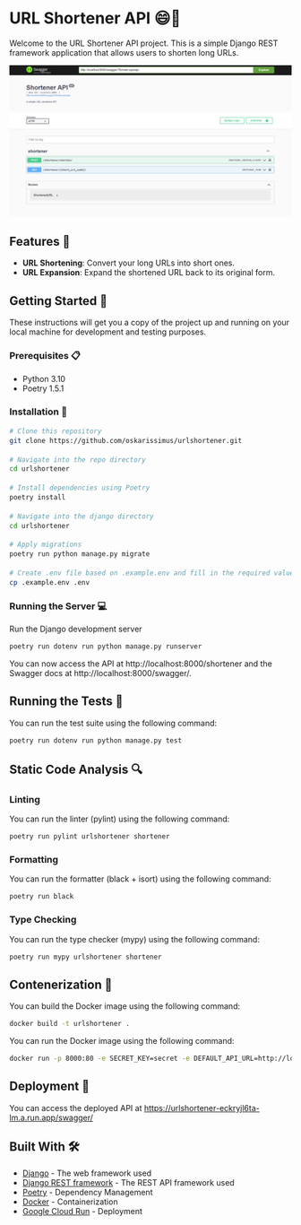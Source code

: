 # URL Shortener API 😄🚀

Welcome to the URL Shortener API project. This is a simple Django REST framework application that allows users to shorten long URLs.

![Swagger UI](./shortener.png)

## Features 🌟

- **URL Shortening**: Convert your long URLs into short ones.
- **URL Expansion**: Expand the shortened URL back to its original form.

## Getting Started 🏃

These instructions will get you a copy of the project up and running on your local machine for development and testing purposes.

### Prerequisites 📋

- Python 3.10
- Poetry 1.5.1

### Installation 🔧

```bash
# Clone this repository
git clone https://github.com/oskarissimus/urlshortener.git

# Navigate into the repo directory
cd urlshortener

# Install dependencies using Poetry
poetry install

# Navigate into the django directory
cd urlshortener

# Apply migrations
poetry run python manage.py migrate

# Create .env file based on .example.env and fill in the required values
cp .example.env .env
```

### Running the Server 💻

Run the Django development server

```bash
poetry run dotenv run python manage.py runserver
```

You can now access the API at http://localhost:8000/shortener and the Swagger docs at http://localhost:8000/swagger/.

## Running the Tests 🧪

You can run the test suite using the following command:

```bash
poetry run dotenv run python manage.py test
```

## Static Code Analysis 🔍

### Linting
You can run the linter (pylint) using the following command:

```bash
poetry run pylint urlshortener shortener
```

### Formatting
You can run the formatter (black + isort) using the following command:

```bash
poetry run black
```

### Type Checking
You can run the type checker (mypy) using the following command:

```bash
poetry run mypy urlshortener shortener
```

## Contenerization 🐳

You can build the Docker image using the following command:

```bash
docker build -t urlshortener .
```

You can run the Docker image using the following command:

```bash
docker run -p 8000:80 -e SECRET_KEY=secret -e DEFAULT_API_URL=http://localhost:8000 urlshortener
```

## Deployment 🚀

You can access the deployed API at https://urlshortener-eckryjl6ta-lm.a.run.app/swagger/

## Built With 🛠️

- [Django](https://www.djangoproject.com/) - The web framework used
- [Django REST framework](https://www.django-rest-framework.org/) - The REST API framework used
- [Poetry](https://python-poetry.org/) - Dependency Management
- [Docker](https://www.docker.com/) - Containerization
- [Google Cloud Run](https://cloud.google.com/run) - Deployment

